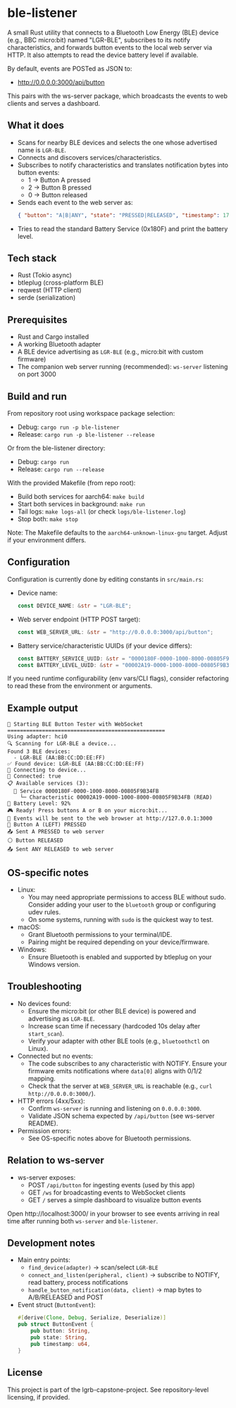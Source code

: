 # ble-listener

A small Rust utility that connects to a Bluetooth Low Energy (BLE) device (e.g., BBC micro:bit) named "LGR-BLE", subscribes to its notify characteristics, and forwards button events to the local web server via HTTP. It also attempts to read the device battery level if available.

By default, events are POSTed as JSON to:
- http://0.0.0.0:3000/api/button

This pairs with the ws-server package, which broadcasts the events to web clients and serves a dashboard.

## What it does
- Scans for nearby BLE devices and selects the one whose advertised name is `LGR-BLE`.
- Connects and discovers services/characteristics.
- Subscribes to notify characteristics and translates notification bytes into button events:
  - 1 → Button A pressed
  - 2 → Button B pressed
  - 0 → Button released
- Sends each event to the web server as:
  ```json
  { "button": "A|B|ANY", "state": "PRESSED|RELEASED", "timestamp": 1728000000000 }
  ```
- Tries to read the standard Battery Service (0x180F) and print the battery level.

## Tech stack
- Rust (Tokio async)
- btleplug (cross-platform BLE)
- reqwest (HTTP client)
- serde (serialization)

## Prerequisites
- Rust and Cargo installed
- A working Bluetooth adapter
- A BLE device advertising as `LGR-BLE` (e.g., micro:bit with custom firmware)
- The companion web server running (recommended): `ws-server` listening on port 3000

## Build and run
From repository root using workspace package selection:
- Debug: `cargo run -p ble-listener`
- Release: `cargo run -p ble-listener --release`

Or from the ble-listener directory:
- Debug: `cargo run`
- Release: `cargo run --release`

With the provided Makefile (from repo root):
- Build both services for aarch64: `make build`
- Start both services in background: `make run`
- Tail logs: `make logs-all` (or check `logs/ble-listener.log`)
- Stop both: `make stop`

Note: The Makefile defaults to the `aarch64-unknown-linux-gnu` target. Adjust if your environment differs.

## Configuration
Configuration is currently done by editing constants in `src/main.rs`:
- Device name:
  ```rust
  const DEVICE_NAME: &str = "LGR-BLE";
  ```
- Web server endpoint (HTTP POST target):
  ```rust
  const WEB_SERVER_URL: &str = "http://0.0.0.0:3000/api/button";
  ```
- Battery service/characteristic UUIDs (if your device differs):
  ```rust
  const BATTERY_SERVICE_UUID: &str = "0000180F-0000-1000-8000-00805F9B34FB";
  const BATTERY_LEVEL_UUID: &str = "00002A19-0000-1000-8000-00805F9B34FB";
  ```

If you need runtime configurability (env vars/CLI flags), consider refactoring to read these from the environment or arguments.

## Example output
```
🚀 Starting BLE Button Tester with WebSocket
==================================================
Using adapter: hci0
🔍 Scanning for LGR-BLE a device...
Found 3 BLE devices:
  - LGR-BLE (AA:BB:CC:DD:EE:FF)
✅ Found device: LGR-BLE (AA:BB:CC:DD:EE:FF)
🔗 Connecting to device...
🔗 Connected: true
📋 Available services (3):
  🔹 Service 0000180F-0000-1000-8000-00805F9B34FB
    └─ Characteristic 00002A19-0000-1000-8000-00805F9B34FB (READ)
🔋 Battery Level: 92%
🎮 Ready! Press buttons A or B on your micro:bit...
📡 Events will be sent to the web browser at http://127.0.0.1:3000
🔴 Button A (LEFT) PRESSED
📤 Sent A PRESSED to web server
⚪ Button RELEASED
📤 Sent ANY RELEASED to web server
```

## OS-specific notes
- Linux:
  - You may need appropriate permissions to access BLE without sudo. Consider adding your user to the `bluetooth` group or configuring udev rules.
  - On some systems, running with `sudo` is the quickest way to test.
- macOS:
  - Grant Bluetooth permissions to your terminal/IDE.
  - Pairing might be required depending on your device/firmware.
- Windows:
  - Ensure Bluetooth is enabled and supported by btleplug on your Windows version.

## Troubleshooting
- No devices found:
  - Ensure the micro:bit (or other BLE device) is powered and advertising as `LGR-BLE`.
  - Increase scan time if necessary (hardcoded 10s delay after `start_scan`).
  - Verify your adapter with other BLE tools (e.g., `bluetoothctl` on Linux).
- Connected but no events:
  - The code subscribes to any characteristic with NOTIFY. Ensure your firmware emits notifications where `data[0]` aligns with 0/1/2 mapping.
  - Check that the server at `WEB_SERVER_URL` is reachable (e.g., `curl http://0.0.0.0:3000/`).
- HTTP errors (4xx/5xx):
  - Confirm `ws-server` is running and listening on `0.0.0.0:3000`.
  - Validate JSON schema expected by `/api/button` (see ws-server README).
- Permission errors:
  - See OS-specific notes above for Bluetooth permissions.

## Relation to ws-server
- ws-server exposes:
  - POST `/api/button` for ingesting events (used by this app)
  - GET `/ws` for broadcasting events to WebSocket clients
  - GET `/` serves a simple dashboard to visualize button events

Open http://localhost:3000/ in your browser to see events arriving in real time after running both `ws-server` and `ble-listener`.

## Development notes
- Main entry points:
  - `find_device(adapter)` → scan/select `LGR-BLE`
  - `connect_and_listen(peripheral, client)` → subscribe to NOTIFY, read battery, process notifications
  - `handle_button_notification(data, client)` → map bytes to A/B/RELEASED and POST
- Event struct (`ButtonEvent`):
  ```rust
  #[derive(Clone, Debug, Serialize, Deserialize)]
  pub struct ButtonEvent {
      pub button: String,
      pub state: String,
      pub timestamp: u64,
  }
  ```

## License
This project is part of the lgrb-capstone-project. See repository-level licensing, if provided.
